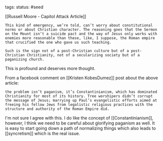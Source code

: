 tags: 
status: #seed 

[[Russell Moore - Capitol Attack Article]]

```ad-quote
This kind of emergency, we’re told, can’t worry about constitutional norms or about Christian character. The reasoning goes that the Sermon on the Mount isn’t a suicide pact and the way of Jesus only works with enemies more reasonable than these, like, I suppose, the Roman empire that crucified the one who gave us such teaching.

Such is the sign not of a post-Christian culture but of a post-Christian Christianity, not of a secularizing society but of a paganizing church.
```
This is profound and deserves more thought.

From a facebook comment on [[Kristen KobesDumez]] post about the above article:
```ad-quote
the problem isn’t paganism, it’s Constantinianism, which has dominated Christianity for most of its history. Tree worshipers didn’t corrupt the message of Jesus; marrying up Paul’s evangelistic efforts aimed at freeing his fellow Jews from legalistic religious practices with the structure and authority of the Roman Empire did.
```

I'm not sure I agree with this. I do like the concept of [[Constantinianism]], however, I think we need to be careful about glorifying paganism as well. It is easy to start going down a path of normalizing things which also leads to [[syncretism]] which is the real issue.
